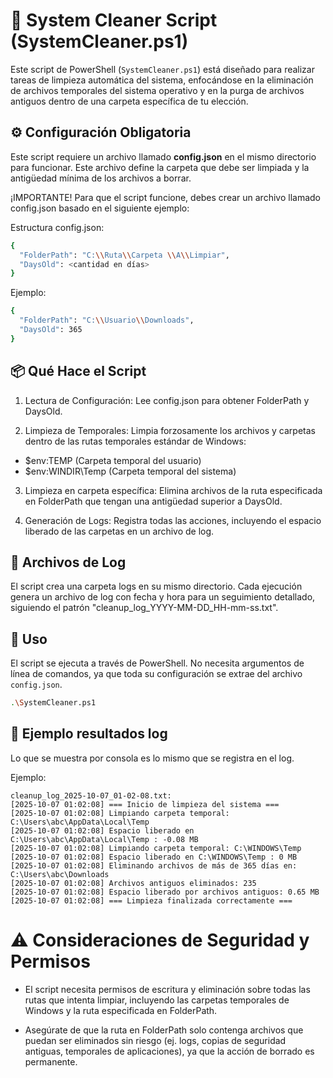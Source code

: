 # 🧹 System Cleaner Script (SystemCleaner.ps1)

Este script de PowerShell (`SystemCleaner.ps1`) está diseñado para realizar tareas de limpieza automática del sistema, enfocándose en la eliminación de archivos temporales del sistema operativo y en la purga de archivos antiguos dentro de una carpeta específica de tu elección.

## ⚙️ Configuración Obligatoria

Este script requiere un archivo llamado **config.json** en el mismo directorio para funcionar. Este archivo define la carpeta que debe ser limpiada y la antigüedad mínima de los archivos a borrar.

¡IMPORTANTE! Para que el script funcione, debes crear un archivo llamado config.json basado en el siguiente ejemplo:

Estructura config.json:
```bash
{
  "FolderPath": "C:\\Ruta\\Carpeta \\A\\Limpiar",
  "DaysOld": <cantidad en días>
}
```

Ejemplo:
```bash
{
  "FolderPath": "C:\\Usuario\\Downloads",
  "DaysOld": 365
}
```

## 📦 Qué Hace el Script
1. Lectura de Configuración: Lee config.json para obtener FolderPath y DaysOld.

2. Limpieza de Temporales: Limpia forzosamente los archivos y carpetas dentro de las rutas temporales estándar de Windows:

- $env:TEMP (Carpeta temporal del usuario)
- $env:WINDIR\Temp (Carpeta temporal del sistema)

3. Limpieza en carpeta específica: Elimina archivos de la ruta especificada en FolderPath que tengan una antigüedad superior a DaysOld.

4. Generación de Logs: Registra todas las acciones, incluyendo el espacio liberado de las carpetas en un archivo de log.

## 📜 Archivos de Log
El script crea una carpeta logs en su mismo directorio. Cada ejecución genera un archivo de log con fecha y hora para un seguimiento detallado, siguiendo el patrón "cleanup_log_YYYY-MM-DD_HH-mm-ss.txt".

## 🚀 Uso

El script se ejecuta a través de PowerShell. No necesita argumentos de línea de comandos, ya que toda su configuración se extrae del archivo `config.json`.

```bash
.\SystemCleaner.ps1
```

## 📖 Ejemplo resultados log

Lo que se muestra por consola es lo mismo que se registra en el log. 

Ejemplo:
```
cleanup_log_2025-10-07_01-02-08.txt:
[2025-10-07 01:02:08] === Inicio de limpieza del sistema ===
[2025-10-07 01:02:08] Limpiando carpeta temporal: C:\Users\abc\AppData\Local\Temp
[2025-10-07 01:02:08] Espacio liberado en C:\Users\abc\AppData\Local\Temp : -0.08 MB
[2025-10-07 01:02:08] Limpiando carpeta temporal: C:\WINDOWS\Temp
[2025-10-07 01:02:08] Espacio liberado en C:\WINDOWS\Temp : 0 MB
[2025-10-07 01:02:08] Eliminando archivos de más de 365 días en: C:\Users\abc\Downloads
[2025-10-07 01:02:08] Archivos antiguos eliminados: 235
[2025-10-07 01:02:08] Espacio liberado por archivos antiguos: 0.65 MB
[2025-10-07 01:02:08] === Limpieza finalizada correctamente ===
```

# ⚠️ Consideraciones de Seguridad y Permisos
- El script necesita permisos de escritura y eliminación sobre todas las rutas que intenta limpiar, incluyendo las carpetas temporales de Windows y la ruta especificada en FolderPath.

- Asegúrate de que la ruta en FolderPath solo contenga archivos que puedan ser eliminados sin riesgo (ej. logs, copias de seguridad antiguas, temporales de aplicaciones), ya que la acción de borrado es permanente.
